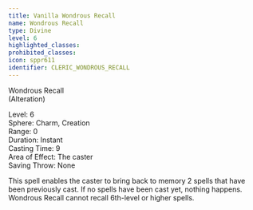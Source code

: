 ```yaml
---
title: Vanilla Wondrous Recall
name: Wondrous Recall
type: Divine
level: 6
highlighted_classes: 
prohibited_classes: 
icon: sppr611
identifier: CLERIC_WONDROUS_RECALL
---
```

Wondrous Recall  
(Alteration)  
  
Level: 6  
Sphere: Charm, Creation  
Range: 0  
Duration: Instant  
Casting Time: 9  
Area of Effect: The caster  
Saving Throw: None  
  
This spell enables the caster to bring back to memory 2 spells that have been previously cast. If no spells have been cast yet, nothing happens. Wondrous Recall cannot recall 6th-level or higher spells.  
